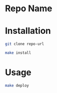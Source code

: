 # Repo Name

# Installation
```bash
git clone repo-url
```

```bash
make install
```

# Usage
```bash
make deploy
```